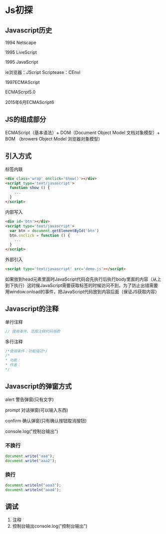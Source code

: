 # Js初探

## Javascript历史

1994 Netscape

1995 LiveScript

1995 JavaScript

ie浏览器：JScript Scriptease：CEnvi

1997ECMAScript

ECMAScrpt5.0

2015年6月ECMAScript6

## JS的组成部分

ECMAScript（基本语法）+ DOM（Document Object Model 文档对象模型）+ BOM （browers Object Model 浏览器对象模型）

## 引入方式

标签内联

```html
<div class='wrap' onclick='show()'></div>
<script type='text/javascript'>
  function show () {
    ...
  }
</script>
```

内部写入

```html
<div id='btn'></div>
<script type='text/javascript'>
  var btn = document.getElementById('btn')
  btn.onclick = function () {
    ...
  }
</script>
```

外部引入

```html
<script type='text/javascript' src='demo.js'></script>
```

如果放到head元素里面时JavaScript代码会先执行后执行body里面的内容（从上到下执行）这时候JavaScript需要获取标签的时候访问不到，为了防止出错需要用window.onload的事件，把JavaScript代码放到内容后面（保证JS获取内容）

## Javascript的注释

单行注释

```js
// 使用条件、范围注释代码用的
```

多行注释

```js
/*使用条件：功能描述*/
/*
* 功能：
* 作者：
*/
```

## Javascript的弹窗方式

alert 警告弹窗(只有文字)

prompt 对话弹窗(可以输入东西)

confirm 确认弹窗(只有确认按钮取消按钮)

console.log("控制台输出")

### 不换行

```js
document.write("aaa");
document.write("aaa2");
```

### 换行

```js
document.writeln("aaa3");
document.writeln("aaa4");
```

## 调试

1. 注释
2. 控制台输出console.log("控制台输出")
